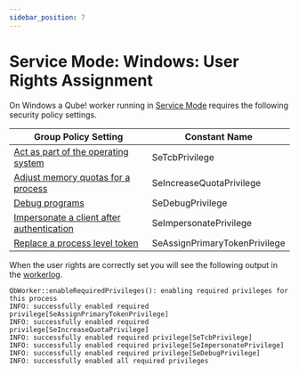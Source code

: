 ```yaml
---
sidebar_position: 7
---
```


# Service Mode: Windows: User Rights Assignment

On Windows a Qube! worker running in [Service Mode](./Service+Mode+vs+Desktop+User+Mode) requires the following security policy settings.

| Group Policy Setting | Constant Name |
|----------------------|---------------|
| [Act as part of the operating system](https://learn.microsoft.com/en-us/previous-versions/windows/it-pro/windows-10/security/threat-protection/security-policy-settings/act-as-part-of-the-operating-system) | SeTcbPrivilege |
| [Adjust memory quotas for a process](https://learn.microsoft.com/en-us/previous-versions/windows/it-pro/windows-10/security/threat-protection/security-policy-settings/adjust-memory-quotas-for-a-process) | SeIncreaseQuotaPrivilege |
| [Debug programs](https://learn.microsoft.com/en-us/previous-versions/windows/it-pro/windows-10/security/threat-protection/security-policy-settings/debug-programs) | SeDebugPrivilege |
| [Impersonate a client after authentication](https://learn.microsoft.com/en-us/previous-versions/windows/it-pro/windows-10/security/threat-protection/security-policy-settings/impersonate-a-client-after-authentication) | SeImpersonatePrivilege |
| [Replace a process level token](https://learn.microsoft.com/en-us/previous-versions/windows/it-pro/windows-10/security/threat-protection/security-policy-settings/replace-a-process-level-token) | SeAssignPrimaryTokenPrivilege |

When the user rights are correctly set you will see the following output in the [workerlog](../log-files/Worker+Logs).

```
QbWorker::enableRequiredPrivileges(): enabling required privileges for this process
INFO: successfully enabled required privilege[SeAssignPrimaryTokenPrivilege]
INFO: successfully enabled required privilege[SeIncreaseQuotaPrivilege]
INFO: successfully enabled required privilege[SeTcbPrivilege]
INFO: successfully enabled required privilege[SeImpersonatePrivilege]
INFO: successfully enabled required privilege[SeDebugPrivilege]
INFO: successfully enabled all required privileges
```
